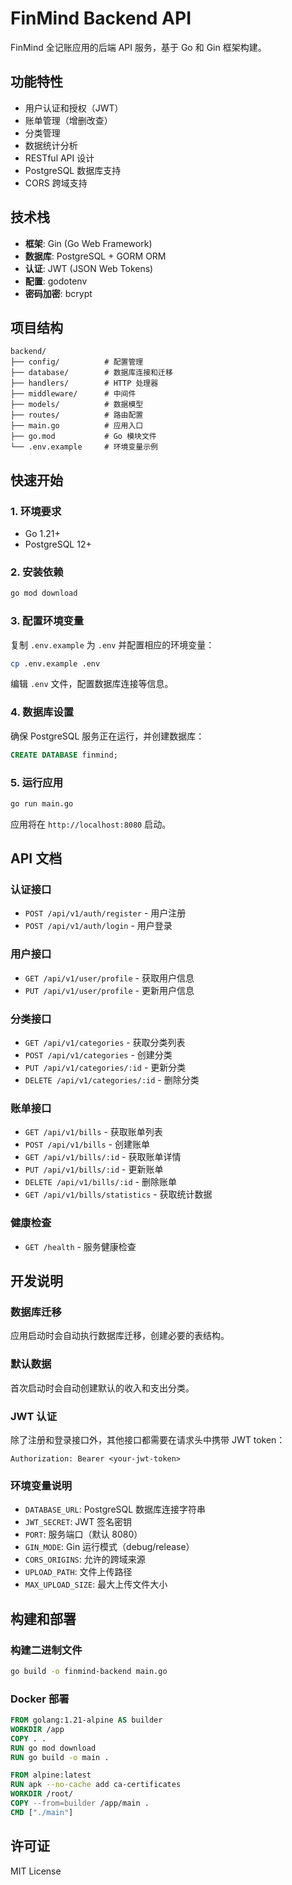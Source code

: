 # FinMind Backend API

FinMind 全记账应用的后端 API 服务，基于 Go 和 Gin 框架构建。

## 功能特性

- 用户认证和授权（JWT）
- 账单管理（增删改查）
- 分类管理
- 数据统计分析
- RESTful API 设计
- PostgreSQL 数据库支持
- CORS 跨域支持

## 技术栈

- **框架**: Gin (Go Web Framework)
- **数据库**: PostgreSQL + GORM ORM
- **认证**: JWT (JSON Web Tokens)
- **配置**: godotenv
- **密码加密**: bcrypt

## 项目结构

```
backend/
├── config/          # 配置管理
├── database/        # 数据库连接和迁移
├── handlers/        # HTTP 处理器
├── middleware/      # 中间件
├── models/          # 数据模型
├── routes/          # 路由配置
├── main.go          # 应用入口
├── go.mod           # Go 模块文件
└── .env.example     # 环境变量示例
```

## 快速开始

### 1. 环境要求

- Go 1.21+
- PostgreSQL 12+

### 2. 安装依赖

```bash
go mod download
```

### 3. 配置环境变量

复制 `.env.example` 为 `.env` 并配置相应的环境变量：

```bash
cp .env.example .env
```

编辑 `.env` 文件，配置数据库连接等信息。

### 4. 数据库设置

确保 PostgreSQL 服务正在运行，并创建数据库：

```sql
CREATE DATABASE finmind;
```

### 5. 运行应用

```bash
go run main.go
```

应用将在 `http://localhost:8080` 启动。

## API 文档

### 认证接口

- `POST /api/v1/auth/register` - 用户注册
- `POST /api/v1/auth/login` - 用户登录

### 用户接口

- `GET /api/v1/user/profile` - 获取用户信息
- `PUT /api/v1/user/profile` - 更新用户信息

### 分类接口

- `GET /api/v1/categories` - 获取分类列表
- `POST /api/v1/categories` - 创建分类
- `PUT /api/v1/categories/:id` - 更新分类
- `DELETE /api/v1/categories/:id` - 删除分类

### 账单接口

- `GET /api/v1/bills` - 获取账单列表
- `POST /api/v1/bills` - 创建账单
- `GET /api/v1/bills/:id` - 获取账单详情
- `PUT /api/v1/bills/:id` - 更新账单
- `DELETE /api/v1/bills/:id` - 删除账单
- `GET /api/v1/bills/statistics` - 获取统计数据

### 健康检查

- `GET /health` - 服务健康检查

## 开发说明

### 数据库迁移

应用启动时会自动执行数据库迁移，创建必要的表结构。

### 默认数据

首次启动时会自动创建默认的收入和支出分类。

### JWT 认证

除了注册和登录接口外，其他接口都需要在请求头中携带 JWT token：

```
Authorization: Bearer <your-jwt-token>
```

### 环境变量说明

- `DATABASE_URL`: PostgreSQL 数据库连接字符串
- `JWT_SECRET`: JWT 签名密钥
- `PORT`: 服务端口（默认 8080）
- `GIN_MODE`: Gin 运行模式（debug/release）
- `CORS_ORIGINS`: 允许的跨域来源
- `UPLOAD_PATH`: 文件上传路径
- `MAX_UPLOAD_SIZE`: 最大上传文件大小

## 构建和部署

### 构建二进制文件

```bash
go build -o finmind-backend main.go
```

### Docker 部署

```dockerfile
FROM golang:1.21-alpine AS builder
WORKDIR /app
COPY . .
RUN go mod download
RUN go build -o main .

FROM alpine:latest
RUN apk --no-cache add ca-certificates
WORKDIR /root/
COPY --from=builder /app/main .
CMD ["./main"]
```

## 许可证

MIT License